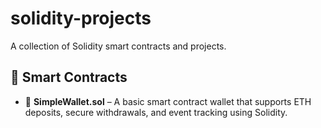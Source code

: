 # solidity-projects
A collection of Solidity smart contracts and projects.

## 📄 Smart Contracts

- 🔐 **SimpleWallet.sol** – A basic smart contract wallet that supports ETH deposits, secure withdrawals, and event tracking using Solidity.
